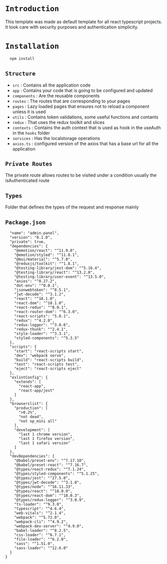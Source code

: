 # `Introduction`

This template was made as default template for all react typescript projects. It took care with security purposes and authentication simplicity.

# `Installation`

```sh
  npm install
```

## `Structure`
- `src` : Contains all the application code
- `app` : Contains your code that is going to be configured and updated
- `components` : Are the reusable components
- `routes` : The routes that are corresponding to your pages
- `pages` : Lazy loaded pages that ensures not to reload a component unless it is used
- `utils` : Contains token validations, some useful functions and contants
- `redux` : That uses the redux toolkit and slices
- `contexts` : Contains the auth context that is used as hook in the useAuth in the `hooks` folder
- `services` : Has the localstorage operations
- `axios.ts` : configured version of the axios that has a base url for all the application 

## `Private Routes`

The private route allows routes to be visited under a condition usually the isAuthenticated route

## `Types`

Folder that defines the types of the request and response mainly

## `Package.json`

```sh{
  "name": "admin-panel",
  "version": "0.1.0",
  "private": true,
  "dependencies": {
    "@emotion/react": "^11.9.0",
    "@emotion/styled": "^11.8.1",
    "@mui/material": "^5.7.0",
    "@reduxjs/toolkit": "^1.8.1",
    "@testing-library/jest-dom": "^5.16.4",
    "@testing-library/react": "^13.2.0",
    "@testing-library/user-event": "^13.5.0",
    "axios": "^0.27.2",
    "dot-env": "^0.0.1",
    "jsonwebtoken": "^8.5.1",
    "jwt-decode": "^3.1.2",
    "react": "^18.1.0",
    "react-dom": "^18.1.0",
    "react-redux": "^8.0.1",
    "react-router-dom": "^6.3.0",
    "react-scripts": "5.0.1",
    "redux": "^4.2.0",
    "redux-logger": "^3.0.6",
    "redux-thunk": "^2.4.1",
    "style-loader": "^3.3.1",
    "styled-components": "^5.3.5"
  },
  "scripts": {
    "start": "react-scripts start",
    "dev": "webpack serve",
    "build": "react-scripts build",
    "test": "react-scripts test",
    "eject": "react-scripts eject"
  },
  "eslintConfig": {
    "extends": [
      "react-app",
      "react-app/jest"
    ]
  },
  "browserslist": {
    "production": [
      ">0.2%",
      "not dead",
      "not op_mini all"
    ],
    "development": [
      "last 1 chrome version",
      "last 1 firefox version",
      "last 1 safari version"
    ]
  },
  "devDependencies": {
    "@babel/preset-env": "^7.17.10",
    "@babel/preset-react": "^7.16.7",
    "@types/react-redux": "^7.1.24",
    "@types/styled-components": "^5.1.25",
    "@types/jest": "^27.5.0",
    "@types/jwt-decode": "^3.1.0",
    "@types/node": "^16.11.33",
    "@types/react": "^18.0.9",
    "@types/react-dom": "^18.0.3",
    "@types/redux-logger": "^3.0.9",
    "ts-loader": "^9.3.0",
    "typescript": "^4.6.4",
    "web-vitals": "^2.1.4",
    "webpack": "^5.72.0",
    "webpack-cli": "^4.9.2",
    "webpack-dev-server": "^4.9.0",
    "babel-loader": "^8.2.5",
    "css-loader": "^6.7.1",
    "file-loader": "^6.2.0",
    "sass": "^1.51.0",
    "sass-loader": "^12.6.0"
  }
}
```

